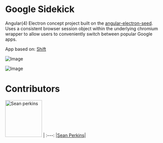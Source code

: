 # Google Sidekick

Angular(4) Electron concept project built on the [angular-electron-seed](https://github.com/sean-perkins/angular-electron-seed). Uses a consistent browser session object within the underlying chromium wrapper to allow users to conveniently switch between popular Google apps. 

App based on: [Shift](https://tryshift.com/)

![Image](http://i.imgur.com/RCExblQ.png)

![Image](https://i.gyazo.com/7b2e27ff6405bf9bdfdcaf4cb8db0a80.gif)

# Contributors 

[<img alt="Sean perkins" src="https://avatars1.githubusercontent.com/u/13732623?v=3&s=117" width="117">](https://github.com/sean-perkins) |
:---:
|[Sean Perkins](https://github.com/sean-perkins)|
